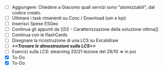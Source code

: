 
- [ ] Aggiungere: Chiedere a Giacomo quali servizi sono "atomizzabili", dal codice creato.
- [ ] Ultimare i task rimanenti su Conc / Download (um e kpi)
- [ ] Inserisci Spese ESGeo
- [ ] Continua gli appunti da [[02 - Caratterizzazione della soluzione ottima]]
- [ ] Continua con le flashCards
- [ ] Disegnare la ricostruzione di una LCS su Excalidraw
- [ ] ***==Trovare le dimostrazioni sulla LCS==***
- [ ] Esercizi sulla LCS: elearning 20/21 lezione del 29/10 => in poi
- [x] To-Do
- [x] To-Do